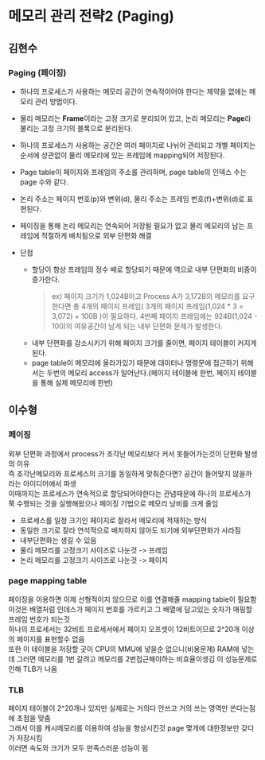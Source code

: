 # 메모리 관리 전략2 (Paging)

## 김현수

### Paging (페이징)

- 하나의 프로세스가 사용하는 메모리 공간이 연속적이어야 한다는 제약을 없애는 메모리 관리 방법이다. 
- 물리 메모리는 **Frame**이라는 고정 크기로 분리되어 있고, 논리 메모리는 **Page**라 불리는 고정 크기의 블록으로 분리된다. 
- 하나의 프로세스가 사용하는 공간은 여러 페이지로 나뉘어 관리되고 개별 페이지는 순서에 상관없이 물리 메모리에 있는 프레임에 mapping되어 저장된다.
- Page table이 페이지와 프레임의 주소를 관리하며, page table의 인덱스 수는 page 수와 같다.
- 논리 주소는 페이지 번호(p)와 변위(d), 물리 주소는 프레임 번호(f)+변위(d)로 표현된다.
- 페이징을 통해 논리 메모리는 연속되어 저장될 필요가 없고 물리 메모리의 남는 프레임에 적절하게 배치됨으로 외부 단편화 해결

- 단점 
	- 할당이 항상 프레임의 정수 배로 할당되기 때문에 역으로 내부 단편화의 비중이 증가한다.
		> ex) 페이지 크기가 1,024B이고 Process A가 3,172B의 메모리를 요구한다면 
		총 4개의 페이지 프레임( 3개의 페이지 프레임(1,024 * 3 = 3,072) + 100B )이 필요하다.
		4번쩨 페이지 프레임에는 924B(1,024 - 100)의 여유공간이 남게 되는 내부 단편화 문제가 발생한다.
	- 내부 단편화를 감소시키기 위해 페이지 크기를 줄이면, 페이지 테이블이 커지게 된다.
	- page table이 메모리에 올라가있기 때문에 데이터나 명령문에 접근하기 위해서는 두번의 메모리 access가 일어난다.(페이지 테이블에 한번, 페이지 테이블을 통해 실제 메모리에 한번)

## 이수형

### 페이징

외부 단편화 과정에서 process가 조각난 메모리보다 커서 못들어가는것이 단편화 발생의 이유<br/>
즉 조각난메모리와 프로세스의 크기를 동일하게 맞춰준다면? 공간이 들어맞지 않을까 라는 아이디어에서 파생<br/>
이때까지는 프로세스가 연속적으로 할당되어야한다는 관념때문에 하나의 프로세스가 쭉 수행되는 것을 실행해왔으나 페이징 기법으로 메모리 낭비를 크게 줄임<br/>

- 프로세스를 일정 크기인 페이지로 잘라서 메모리에 적재하는 방식
- 동일한 크기로 잘라 연석적으로 배치하지 않아도 되기에 외부단편화가 사라짐
- 내부단편화는 생길 수 있음
- 물리 메모리를 고정크기 사이즈로 나눈것 -> 프레임
- 논리 메모리를 고정크기 사이즈로 나눈것 -> 페이지

### page mapping table
페이징을 이용하면 이제 선형적이지 않으므로 이를 연결해줄 mapping table이 필요함 이것은 배열처럼 인데스가 페이지 번호를 가르키고 그 배열에 담고있는 숫자가 매핑할 프레임 번호가 되는것<br/>
하나의 프로세서는 32비트 프로세서에서 페이지 오프셋이 12비트이므로 2^20개 이상의 페이지를 표현할수 없음<br/>
또한 이 테이블을 저장할 곳이 CPU의 MMU에 넣을순 없으니(비용문제) RAM에 넣는데 그러면 메모리를 1번 갈려고 메모리를 2번접근해야하는 비효율이생김 이 성능문제로 인해 TLB가 나옴<br/>
 
### TLB

페이지 테이블이 2^20개나 있지만 실제로는 거의다 안쓰고 거의 쓰는 영역만 쓴다는점에 초점을 맞춤<br/>
그래서 이를 캐시메모리를 이용하여 성능을 향상시킨것 page 몇개에 대한정보만 갖다가 저장시킴<br/>
이러면 속도와 크기가 모두 만족스러운 성능이 됨


